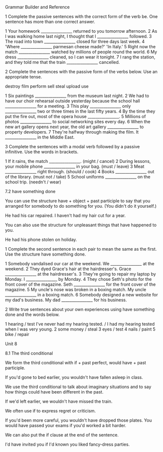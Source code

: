 Grammar Builder and Reference

1 Complete the passive sentences with the correct form of the verb be. One sentence has more than one correct answer.

1 Your homework ________________ returned to you tomorrow afternoon.
2 As I was walking home last night, I thought that I ________________ followed.
3 The road into town ________________ closed for three days last week.
4 'Where ________________ parmesan cheese made?' 'In Italy.'
5 Right now the match ________________ watched by millions of people round the world.
6 My dress ________________ cleaned, so I can wear it tonight.
7 I rang the station, and they told me that the train ________________ cancelled.

2 Complete the sentences with the passive form of the verbs below. Use an appropriate tense.

destroy  film  perform  sell  steal  upload  use

1 Six paintings ________________ from the museum last night.
2 We had to have our choir rehearsal outside yesterday because the school hall ________________ for a meeting.
3 This play ________________ only ________________ two or three times in the last fifty years.
4 By the time they put the fire out, most of the opera house ________________.
5 Millions of photos ________________ to social networking sites every day.
6 When the new art gallery opens next year, the old art gallery ________________ to property developers.
7 They're halfway through making the film. It ________________ in the Middle East.

3 Complete the sentences with a modal verb followed by a passive infinitive. Use the words in brackets.

1 If it rains, the match ________________. (might / cancel)
2 During lessons, your mobile phone ________________ in your bag. (must / leave)
3 Meat ________________ right through. (should / cook)
4 Books ________________ out of the library. (must not / take)
5 School uniforms ________________ on the school trip. (needn't / wear)

7.2 have something done

You can use the structure have + object + past participle to say that you arranged for somebody to do something for you. (You didn't do it yourself.)

He had his car repaired.
I haven't had my hair cut for a year.

You can also use the structure for unpleasant things that have happened to you.

He had his phone stolen on holiday.

1 Complete the second sentence in each pair to mean the same as the first. Use the structure have something done.

1 Somebody vandalised our car at the weekend.
   We ________________ at the weekend.
2 They dyed Grace's hair at the hairdresser's.
   Grace ________________ at the hairdresser's.
3 They're going to repair my laptop by Monday.
   I ________________ by Monday.
4 They chose Seth's photo for the front cover of the magazine.
   Seth ________________ for the front cover of the magazine.
5 My uncle's nose was broken in a boxing match.
   My uncle ________________ in a boxing match.
6 Somebody designed a new website for my dad's business.
   My dad ________________ for his business.

2 Write true sentences about your own experiences using have something done and the words below.

1 hearing / test
   I've never had my hearing tested. / I had my hearing tested when I was very young.
2 some money / steal
3 eyes / test
4 nails / paint
5 bike / repair

Unit 8

8.1 The third conditional

We form the third conditional with if + past perfect, would have + past participle.

If you'd gone to bed earlier, you wouldn't have fallen asleep in class.

We use the third conditional to talk about imaginary situations and to say how things could have been different in the past.

If we'd left earlier, we wouldn't have missed the train.

We often use if to express regret or criticism.

If you'd been more careful, you wouldn't have dropped those plates.
You would have passed your exams if you'd worked a bit harder.

We can also put the if clause at the end of the sentence.

I'd have invited you if I'd known you liked fancy-dress parties.